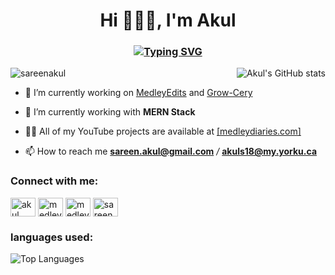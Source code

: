 <h1 align="center">Hi 🙋🏻‍♂️, I'm Akul</h1>

<h3 align="center">
 <a href="https://git.io/typing-svg"><img src="https://readme-typing-svg.demolab.com?font=Fira+Code&pause=1000&color=41A7F7&random=false&width=435&lines=A+Web+Developer;A+UI%2FUX+Designer;A+Content+Creator" alt="Typing SVG" /></a>
</h3>
<img align="right" src="https://github-readme-stats.vercel.app/api?username=sareenakul&show_icons=true&theme=radical" alt="Akul's GitHub stats" />
<p align="left"> <img src="https://komarev.com/ghpvc/?username=sareenakul&label=Profile%20views&color=0e75b6&style=flat" alt="sareenakul" /> </p>

- 🔭 I’m currently working on <a href="https://github.com/sareenakul/MedleyEdits">MedleyEdits</a> and <a href="https://github.com/sareenakul/grow-cery">Grow-Cery</a> 

- 🌱 I’m currently working with **MERN Stack**

- 👨‍💻 All of my YouTube projects are available at <a href="https://main.d1jm76fngccuyv.amplifyapp.com/">[medleydiaries.com]</a>

- 📫 How to reach me **sareen.akul@gmail.com** */* **akuls18@my.yorku.ca**
  

<h3 align="left">Connect with me:</h3>
<p align="left">
<a href="https://ca.linkedin.com/in/akul-sareen-7a7501223" target="blank"><img align="center" src="https://raw.githubusercontent.com/rahuldkjain/github-profile-readme-generator/master/src/images/icons/Social/linked-in-alt.svg" alt="akul sareen" height="30" width="40" /></a>
<a href="https://instagram.com/medleydiaries" target="blank"><img align="center" src="https://raw.githubusercontent.com/rahuldkjain/github-profile-readme-generator/master/src/images/icons/Social/instagram.svg" alt="medleydiaries" height="30" width="40" /></a>
<a href="https://www.youtube.com/c/medley diaries" target="blank"><img align="center" src="https://raw.githubusercontent.com/rahuldkjain/github-profile-readme-generator/master/src/images/icons/Social/youtube.svg" alt="medley diaries" height="30" width="40" /></a>
<a href="https://www.leetcode.com/sareenakul" target="blank"><img align="center" src="https://raw.githubusercontent.com/rahuldkjain/github-profile-readme-generator/master/src/images/icons/Social/leet-code.svg" alt="sareenakul" height="30" width="40" /></a>
</p>

<h3 align="left">languages used:</h3>

<div style="flex: 1;">
    <img src="https://github-readme-stats.vercel.app/api/top-langs/?username=sareenakul&layout=compact&theme=radical" alt="Top Languages" />
  </div>
</div>
